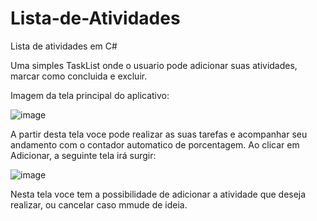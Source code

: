# Lista-de-Atividades
Lista de atividades em C#

Uma simples TaskList onde o usuario pode adicionar suas atividades, marcar como concluida e excluir.

Imagem da tela principal do aplicativo:

![image](https://github.com/eduardw07/Lista-de-Atividades/assets/45314550/0dc5e991-5ed9-47d1-ad58-b43716c46d69)

A partir desta tela voce pode realizar as suas tarefas e acompanhar seu andamento com o contador automatico de porcentagem.
Ao clicar em Adicionar, a seguinte tela irá surgir:

![image](https://github.com/eduardw07/Lista-de-Atividades/assets/45314550/72da2a14-d984-4990-afe0-6d58f44b4786)

Nesta tela voce tem a possibilidade de adicionar a atividade que deseja realizar, ou cancelar caso mmude de ideia.
